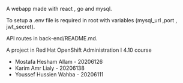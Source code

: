 A webapp made with react , go and mysql.

To setup a .env file is required in root with variables (mysql_url ,port , jwt_secret).

API routes in back-end/README.md.


A  project in Red Hat OpenShift Administration I 4.10 course

* Mostafa Hesham Allam - 20206126
* Karim Amr Lialy - 20206138
* Youssef Hussien Wahba - 20206111
